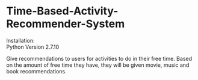 # Time-Based-Activity-Recommender-System

Installation:  
Python Version 2.7.10  

Give recommendations to users for activities to do in their free time.
Based on the amount of free time they have, they will be given movie, music and book recommendations.
